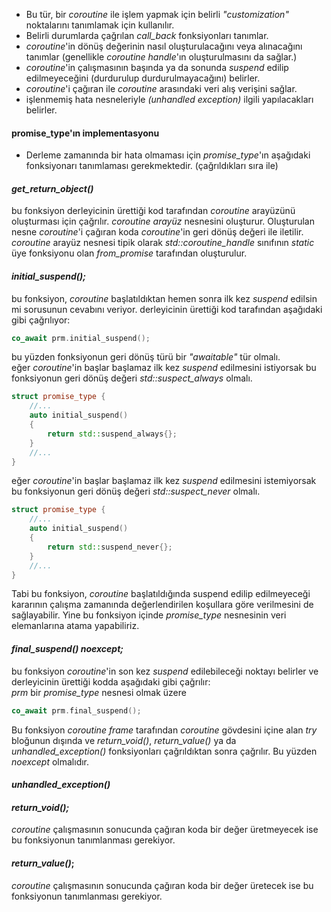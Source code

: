 - Bu tür, bir _coroutine_ ile işlem yapmak için belirli _"customization"_ noktalarını tanımlamak için kullanılır. 
- Belirli durumlarda çağrılan _call_back_ fonksiyonları tanımlar.
- _coroutine_'in dönüş değerinin nasıl oluşturulacağını veya alınacağını tanımlar (genellikle _coroutine handle_'ın oluşturulmasını da sağlar.)
- _coroutine_'in çalışmasının başında ya da sonunda _suspend_ edilip edilmeyeceğini (durdurulup durdurulmayacağını) belirler.
- _coroutine_'i çağıran ile _coroutine_ arasındaki veri alış verişini sağlar.
- işlenmemiş hata nesneleriyle _(unhandled exception)_ ilgili yapılacakları belirler.

#### promise_type'ın implementasyonu 
- Derleme zamanında bir hata olmaması için _promise_type_'ın aşağıdaki fonksiyonarı tanımlaması gerekmektedir. (çağrıldıkları  sıra ile)  

#### _get_return_object()_ 

bu fonksiyon derleyicinin ürettiği kod tarafından _coroutine_ arayüzünü oluşturması için çağrılır. _coroutine arayüz_ nesnesini oluşturur. Oluşturulan nesne _coroutine_'i çağıran koda _coroutine_'in geri dönüş değeri ile iletilir. _coroutine_ arayüz nesnesi tipik olarak _std::coroutine_handle_ sınıfının _static_ üye fonksiyonu olan _from_promise_ tarafından oluşturulur.

#### _initial_suspend();_
bu fonksiyon, _coroutine_ başlatıldıktan hemen sonra ilk kez _suspend_ edilsin mi sorusunun cevabını veriyor. derleyicinin ürettiği kod tarafından aşağıdaki gibi çağrılıyor:

```cpp
co_await prm.initial_suspend();
```

bu yüzden fonksiyonun geri dönüş türü bir _"awaitable"_ tür olmalı.<br>
eğer _coroutine_'in başlar başlamaz ilk kez _suspend_ edilmesini istiyorsak bu fonksiyonun geri dönüş değeri _std::suspect_always_ olmalı.
```cpp
struct promise_type {
	//...
	auto initial_suspend() 
	{ 
		return std::suspend_always{}; 
	}
	//...
}
```
eğer _coroutine_'in başlar başlamaz ilk kez _suspend_ edilmesini istemiyorsak bu fonksiyonun geri dönüş değeri _std::suspect_never_ olmalı.

```cpp
struct promise_type {
	//...
	auto initial_suspend() 
	{ 
		return std::suspend_never{}; 
	}
	//...
}
```

Tabi bu fonksiyon, _coroutine_ başlatıldığında suspend edilip edilmeyeceği kararının çalışma zamanında değerlendirilen koşullara göre verilmesini de sağlayabilir. Yine bu fonksiyon içinde _promise_type_ nesnesinin veri elemanlarına atama yapabiliriz.

#### _final_suspend() noexcept;_

bu fonksiyon _coroutine_'in son kez _suspend_ edilebileceği noktayı belirler ve derleyicinin ürettiği kodda aşağıdaki gibi çağrılır:<br>
_prm_ bir _promise_type_ nesnesi olmak üzere

```cpp
co_await prm.final_suspend();
```
Bu fonksiyon _coroutine frame_ tarafından _coroutine_ gövdesini içine alan _try_ bloğunun dışında ve _return_void()_, _return_value()_ ya da _unhandled_exception()_ fonksiyonları çağrıldıktan sonra çağrılır. Bu yüzden _noexcept_ olmalıdır.

#### _unhandled_exception()_

#### _return_void();_
_coroutine_ çalışmasının sonucunda çağıran koda bir değer üretmeyecek ise bu fonksiyonun tanımlanması gerekiyor.

#### _return_value()_;
_coroutine_ çalışmasının sonucunda çağıran koda bir değer üretecek ise bu fonksiyonun tanımlanması gerekiyor.




